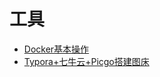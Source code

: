 # 工具
- [Docker基本操作](docs/工具/Docker基本操作.md)
- [Typora+七牛云+Picgo搭建图床](docs/工具/Typora+七牛云+Picgo搭建图床.md)
